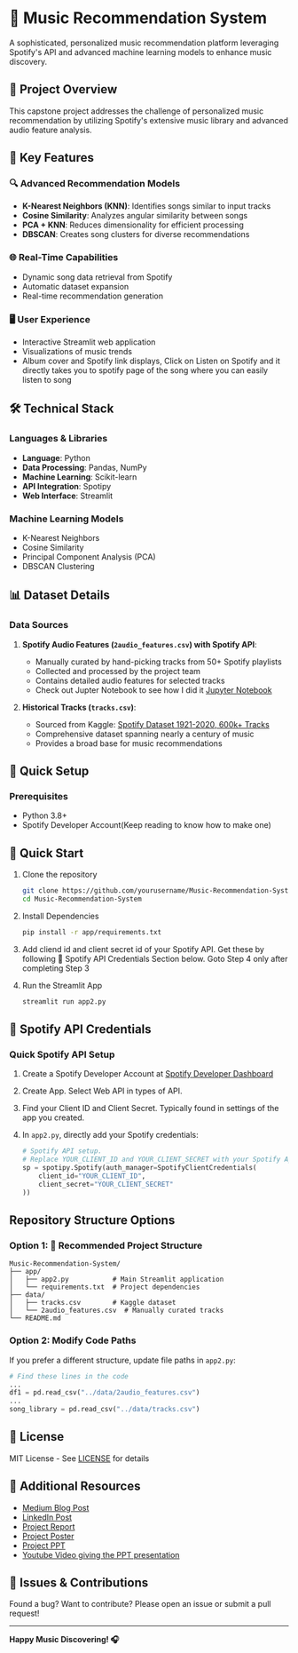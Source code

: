 # 🎵 Music Recommendation System

A sophisticated, personalized music recommendation platform leveraging Spotify's API and advanced machine learning models to enhance music discovery.

## 🌟 Project Overview

This capstone project addresses the challenge of personalized music recommendation by utilizing Spotify's extensive music library and advanced audio feature analysis.

## 🎯 Key Features

### 🔍 Advanced Recommendation Models
- **K-Nearest Neighbors (KNN)**: Identifies songs similar to input tracks
- **Cosine Similarity**: Analyzes angular similarity between songs
- **PCA + KNN**: Reduces dimensionality for efficient processing
- **DBSCAN**: Creates song clusters for diverse recommendations

### 🌐 Real-Time Capabilities
- Dynamic song data retrieval from Spotify
- Automatic dataset expansion
- Real-time recommendation generation

### 🖥️ User Experience
- Interactive Streamlit web application
- Visualizations of music trends
- Album cover and Spotify link displays, Click on Listen on Spotify and it directly takes you to spotify page of the song where you can easily listen to song

## 🛠️ Technical Stack

### Languages & Libraries
- **Language**: Python
- **Data Processing**: Pandas, NumPy
- **Machine Learning**: Scikit-learn
- **API Integration**: Spotipy
- **Web Interface**: Streamlit

### Machine Learning Models
- K-Nearest Neighbors
- Cosine Similarity
- Principal Component Analysis (PCA)
- DBSCAN Clustering

## 📊 Dataset Details

### Data Sources
1. **Spotify Audio Features (`2audio_features.csv`) with Spotify API**: 
   - Manually curated by hand-picking tracks from 50+ Spotify playlists
   - Collected and processed by the project team
   - Contains detailed audio features for selected tracks
   - Check out Jupter Notebook to see how I did it [Jupyter Notebook](2MRS.ipynb)

2. **Historical Tracks (`tracks.csv`)**: 
   - Sourced from Kaggle: [Spotify Dataset 1921-2020, 600k+ Tracks](https://www.kaggle.com/datasets/yamaerenay/spotify-dataset-19212020-600k-tracks?select=tracks.csv)
   - Comprehensive dataset spanning nearly a century of music
   - Provides a broad base for music recommendations

## 🚀 Quick Setup

### Prerequisites
- Python 3.8+
- Spotify Developer Account(Keep reading to know how to make one)

## 🚀 Quick Start

1. Clone the repository
   ```bash
   git clone https://github.com/yourusername/Music-Recommendation-System.git
   cd Music-Recommendation-System
   ```

2. Install Dependencies
   ```bash
   pip install -r app/requirements.txt
   ```
   
3. Add cliend id and client secret id of your Spotify API. Get these by following 🔐 Spotify API Credentials Section below. Goto Step 4 only after completing Step 3
 
4. Run the Streamlit App
   ```bash
   streamlit run app2.py
   ```

## 🔐 Spotify API Credentials

### Quick Spotify API Setup
1. Create a Spotify Developer Account at [Spotify Developer Dashboard](https://developer.spotify.com/dashboard/)

2. Create App. Select Web API in types of API. 

3. Find your Client ID and Client Secret. Typically found in settings of the app you created.

4. In `app2.py`, directly add your Spotify credentials:
   ```python
   # Spotify API setup.
   # Replace YOUR_CLIENT_ID and YOUR_CLIENT_SECRET with your Spotify Api client id and client secret id 
   sp = spotipy.Spotify(auth_manager=SpotifyClientCredentials(
       client_id="YOUR_CLIENT_ID",
       client_secret="YOUR_CLIENT_SECRET"
   ))
   ```

## Repository Structure Options

### Option 1: 📁 Recommended Project Structure
```
Music-Recommendation-System/
├── app/
│   ├── app2.py           # Main Streamlit application
│   └── requirements.txt  # Project dependencies
├── data/
│   ├── tracks.csv        # Kaggle dataset
│   └── 2audio_features.csv  # Manually curated tracks
└── README.md
```
### Option 2: Modify Code Paths
If you prefer a different structure, update file paths in `app2.py`:
```python
# Find these lines in the code 
...
df1 = pd.read_csv("../data/2audio_features.csv")
...
song_library = pd.read_csv("../data/tracks.csv")
```

## 📝 License
MIT License - See [LICENSE](LICENSE) for details

## 🔗 Additional Resources
- [Medium Blog Post](https://medium.com/@2103a52159/discover-your-next-favorite-song-building-a-music-recommendation-system-ce998fd229a3)
- [LinkedIn Post](https://www.linkedin.com/posts/naveed-sharief-b0ba1b252_machinelearning-musictech-aiinnovation-activity-7264335292780748800-zSgd?utm_source=share&utm_medium=member_desktop)
- [Project Report](reports/Final-Report.pdf)
- [Project Poster](reports/Poster.pdf)
- [Project PPT](reports/PPT.pdf)
- [Youtube Video giving the PPT presentation](https://youtu.be/McpnVNAPNQo?si=87_OhFmZ4dh3LOug)

## 🐛 Issues & Contributions
Found a bug? Want to contribute? Please open an issue or submit a pull request!

---

**Happy Music Discovering! 🎧**
